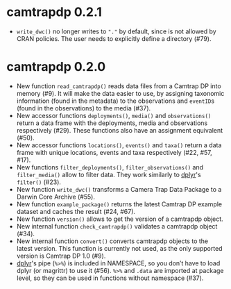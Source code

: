 # camtrapdp 0.2.1

* `write_dwc()` no longer writes to `"."` by default, since is not allowed by CRAN policies. The user needs to explicitly define a directory (#79).

# camtrapdp 0.2.0

* New function `read_camtrapdp()` reads data files from a Camtrap DP into memory (#9). It will make the data easier to use, by assigning taxonomic information (found in the metadata) to the observations and `eventID`s (found in the observations) to the media (#37).
* New accessor functions `deployments()`, `media()` and `observations()` return a data frame with the deployments, media and observations respectively (#29). These functions also have an assignment equivalent (#50).
* New accessor functions `locations()`, `events()` and `taxa()` return a data frame with unique locations, events and taxa respectively (#22, #57, #17).
* New functions `filter_deployments()`, `filter_observations()` and `filter_media()` allow to filter data. They work similarly to [dplyr](https://cran.r-project.org/package=dplyr)'s `filter()` (#23).
* New function `write_dwc()` transforms a Camera Trap Data Package to a Darwin Core Archive (#55).
* New function `example_package()` returns the latest Camtrap DP example dataset and caches the result (#24, #67).
* New function `version()` allows to get the version of a camtrapdp object.
* New internal function `check_camtrapdp()` validates a camtrapdp object (#34).
* New internal function `convert()` converts camtrapdp objects to the latest version. This function is currently not used, as the only supported version is Camtrap DP 1.0 (#9).
* [dplyr](https://cran.r-project.org/package=dplyr)'s pipe (`%>%`) is included in NAMESPACE, so you don’t have to load dplyr (or magrittr) to use it (#56). `%>%` and `.data` are imported at package level, so they can be used in functions without namespace (#37).
